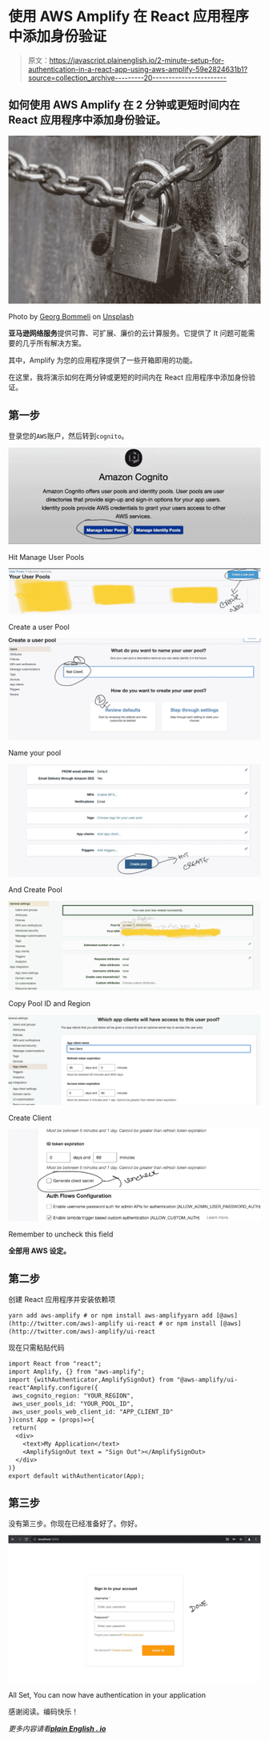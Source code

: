 # 使用 AWS Amplify 在 React 应用程序中添加身份验证

> 原文：<https://javascript.plainenglish.io/2-minute-setup-for-authentication-in-a-react-app-using-aws-amplify-59e2824631b1?source=collection_archive---------20----------------------->

## 如何使用 AWS Amplify 在 2 分钟或更短时间内在 React 应用程序中添加身份验证。

![](img/c6846d7698c4d720719902e85c35aab5.png)

Photo by [Georg Bommeli](https://unsplash.com/@calina?utm_source=medium&utm_medium=referral) on [Unsplash](https://unsplash.com?utm_source=medium&utm_medium=referral)

**亚马逊网络服务**提供可靠、可扩展、廉价的云计算服务。它提供了 It 问题可能需要的几乎所有解决方案。

其中，Amplify 为您的应用程序提供了一些开箱即用的功能。

在这里，我将演示如何在两分钟或更短的时间内在 React 应用程序中添加身份验证。

## 第一步

登录您的`AWS`账户，然后转到`cognito`。

![](img/cdcaff6a998885f82033d375236f450c.png)

Hit Manage User Pools

![](img/ea967d6fd8fa5a0466a748176d74a0d8.png)

Create a user Pool

![](img/53cea1f8e88774455fff7728819c9917.png)

Name your pool

![](img/ee1254f5ab70cef8057827582e5c27b7.png)

And Create Pool

![](img/d080eafffc4c4060eadd7066ef843c36.png)

Copy Pool ID and Region

![](img/e5f976bdd9a6dc4eb02befed362d1732.png)

Create Client

![](img/6152904fe3c0113148c645aa45e4b51f.png)

Remember to uncheck this field

**全部用 AWS 设定。**

## 第二步

创建 React 应用程序并安装依赖项

```
yarn add aws-amplify # or npm install aws-amplifyyarn add [@aws](http://twitter.com/aws)-amplify ui-react # or npm install [@aws](http://twitter.com/aws)-amplify/ui-react
```

现在只需粘贴代码

```
import React from "react";
import Amplify, {} from "aws-amplify";
import {withAuthenticator,AmplifySignOut} from "@aws-amplify/ui-react"Amplify.configure({
 aws_cognito_region: "YOUR_REGION",
 aws_user_pools_id: "YOUR_POOL_ID",
 aws_user_pools_web_client_id: "APP_CLIENT_ID"
})const App = (props)=>{
 return(
  <div>
    <text>My Application</text>
    <AmplifySignOut text = "Sign Out"></AmplifySignOut>
  </div>
)}
export default withAuthenticator(App);
```

## 第三步

没有第三步。你现在已经准备好了。你好。

![](img/475174286b1d0f5cab5042f6a7039c36.png)

All Set, You can now have authentication in your application

感谢阅读。编码快乐！

*更多内容请看*[***plain English . io***](http://plainenglish.io/)